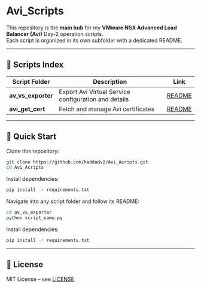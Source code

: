 # Avi_Scripts

This repository is the **main hub** for my **VMware NSX Advanced Load Balancer (Avi)** Day-2 operation scripts.  
Each script is organized in its own subfolder with a dedicated README.

---

## 📑 Scripts Index

| Script Folder | Description | Link |
|---------------|-------------|------|
| **av_vs_exporter** | Export Avi Virtual Service configuration and details | [README](av_vs_exporter/README.md) |
| **avi_get_cert** | Fetch and manage Avi certificates | [README](avi_get_cert/README.md) |

---

## 🚀 Quick Start

Clone this repository:
```bash
git clone https://github.com/haddadv2/Avi_Acripts.git
cd Avi_Acripts
```

Install dependencies:
```bash
pip install -r requirements.txt
```

Navigate into any script folder and follow its README:
```bash
cd av_vs_exporter
python script_name.py
```

Install dependencies:
```bash
pip install -r requirements.txt
```


---

## 📜 License
MIT License – see [LICENSE](LICENSE).
